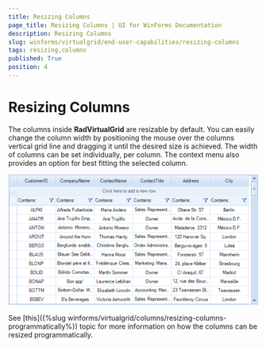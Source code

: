 ```yaml
---
title: Resizing Columns
page_title: Resizing Columns | UI for WinForms Documentation
description: Resizing Columns
slug: winforms/virtualgrid/end-user-capabilities/resizing-columns
tags: resizing,columns
published: True
position: 4
---
```


# Resizing Columns

The columns inside __RadVirtualGrid__ are resizable by default. You can easily change the column width by positioning the mouse over the columns vertical grid line and dragging it until the desired size is achieved. The width of columns can be set individually, per column. The context menu also provides an option for best fitting the selected column.

![virtualgrid-end-user-capabilities-resizing-columns001](images/virtualgrid-end-user-capabilities-resizing-columns001.gif)

See [this]({%slug winforms/virtualgrid/columns/resizing-columns-programmatically%}) topic for more information on how the columns can be resized programmatically.

